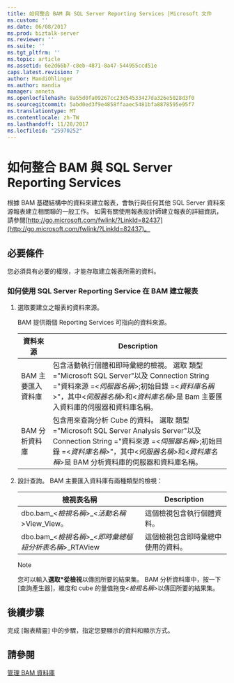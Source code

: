 ```yaml
---
title: 如何整合 BAM 與 SQL Server Reporting Services |Microsoft 文件
ms.custom: ''
ms.date: 06/08/2017
ms.prod: biztalk-server
ms.reviewer: ''
ms.suite: ''
ms.tgt_pltfrm: ''
ms.topic: article
ms.assetid: 6e2d66b7-c8eb-4871-8a47-544955ccd51e
caps.latest.revision: 7
author: MandiOhlinger
ms.author: mandia
manager: anneta
ms.openlocfilehash: 8a55d0fa09267cc23d54533427da326e5028d3f0
ms.sourcegitcommit: 5abd0ed3f9e4858ffaaec5481bfa8878595e95f7
ms.translationtype: MT
ms.contentlocale: zh-TW
ms.lasthandoff: 11/28/2017
ms.locfileid: "25970252"
---
```

# <a name="how-to-integrate-bam-with-sql-server-reporting-services"></a>如何整合 BAM 與 SQL Server Reporting Services
根據 BAM 基礎結構中的資料來建立報表，會執行與任何其他 SQL Server 資料來源報表建立相關聯的一般工作。 如需有關使用報表設計師建立報表的詳細資訊，請參閱[http://go.microsoft.com/fwlink/?LinkId=82437](http://go.microsoft.com/fwlink/?LinkId=82437)。  
  
## <a name="prerequisites"></a>必要條件  
 您必須具有必要的權限，才能存取建立報表所需的資料。  
  
### <a name="how-to-create-a-report-in-bam-by-using-sql-server-reporting-service"></a>如何使用 SQL Server Reporting Service 在 BAM 建立報表  
  
1.  選取要建立之報表的資料來源。  
  
     BAM 提供兩個 Reporting Services 可指向的資料來源。  
  
    |資料來源|Description|  
    |-----------------|-----------------|  
    |BAM 主要匯入資料庫|包含活動執行個體和即時彙總的檢視。 選取 類型 ="Microsoft SQL Server"以及 Connection String ="資料來源 =\<*伺服器名稱*\>;初始目錄 =\<*資料庫名稱*\>"，其中\<*伺服器名稱*\>和\<*資料庫名稱*\>是 Bam 主要匯入資料庫的伺服器和資料庫名稱。|  
    |BAM 分析資料庫|包含用來查詢分析 Cube 的資料。 選取 類型 ="Microsoft SQL Server Analysis Server"以及 Connection String ="資料來源 =\<*伺服器名稱*\>;初始目錄 =\<*資料庫名稱*\>"，其中\<*伺服器名稱*\>和\<*資料庫名稱*\>是 BAM 分析資料庫的伺服器和資料庫名稱。|  
  
2.  設計查詢。 BAM 主要匯入資料庫有兩種類型的檢視：  
  
    |檢視表名稱|Description|  
    |---------------|-----------------|  
    |dbo.bam_\<*檢視名稱*\>_\<*活動名稱*\>View_View。|這個檢視包含執行個體資料。|  
    |dbo.bam_\<*檢視名稱*\>_\<*即時彙總樞紐分析表名稱*\>_RTAView|這個檢視包含即時彙總中使用的資料。|  
  
    > [!NOTE]
    >  您可以輸入**選取\*從檢視**以傳回所要的結果集。 BAM 分析資料庫中，按一下 [查詢產生器]，維度和 cube 的量值拖曳\<*檢視名稱*\>以傳回所要的結果集。  
  
## <a name="next-steps"></a>後續步驟  
 完成 [報表精靈] 中的步驟，指定您要顯示的資料和顯示方式。  
  
## <a name="see-also"></a>請參閱  
 [管理 BAM 資料庫](../core/managing-bam-databases.md)